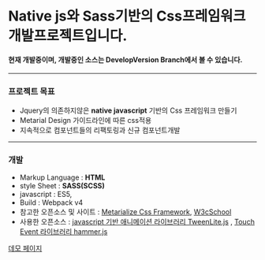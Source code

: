 
# Native js와 Sass기반의 Css프레임워크 개발프로젝트입니다.


#### 현재 개발중이며, 개발중인 소스는 DevelopVersion Branch에서 볼 수 있습니다.


---
### 프로젝트 목표
  - Jquery의 의존하지않은 __native javascript__ 기반의 Css 프레임워크 만들기
  - Metarial Design 가이드라인에 따른 css적용
  - 지속적으로 컴포넌트들의 리팩토링과 신규 컴포넌트개발

---
### 개발
  - Markup Language : __HTML__
  - style Sheet : __SASS(SCSS)__
  - javascript : ES5,
  - Build : Webpack v4
  - 참고한 오픈소스 및 사이트 :  [Metarialize Css Framework](http://materializecss.com/), [W3cSchool](https://www.w3schools.com/)
  - 사용한 오픈소스 :  [javascript 기반 애니메이션 라이브러리 TweenLite.js](https://greensock.com/tweenlite) , [Touch Event 라이브러리 hammer.js](http://hammerjs.github.io/)
  
  
  [데모 페이지](https://tawon2137.github.io/TW.js/)
